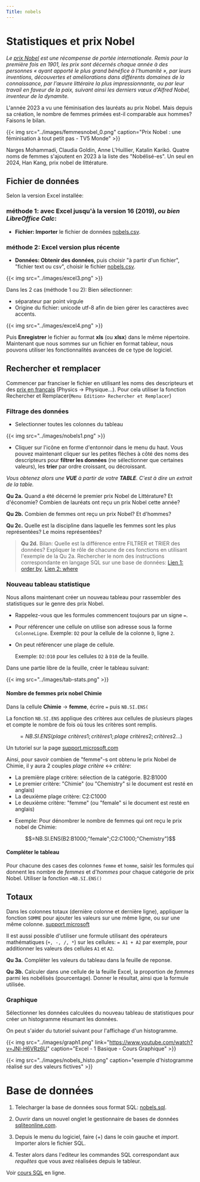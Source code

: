 ```yaml
---
Title: nobels
---
```


# Statistiques et prix Nobel

*Le [prix Nobel](https://fr.wikipedia.org/wiki/Prix_Nobel#Disciplines_r%C3%A9compens%C3%A9es) est une récompense de portée internationale. Remis pour la première fois en 1901, les prix sont décernés chaque année à des personnes « ayant apporté le plus grand bénéfice à l'humanité », par leurs inventions, découvertes et améliorations dans différents domaines de la connaissance, par l'œuvre littéraire la plus impressionnante, ou par leur travail en faveur de la paix, suivant ainsi les derniers vœux d'Alfred Nobel, inventeur de la dynamite.*

L'année 2023 a vu une féminisation des lauréats au prix Nobel. Mais depuis sa création, le nombre de femmes primées est-il comparable aux hommes? Faisons le bilan.

{{< img src="../images/femmesnobel_0.png" caption="Prix Nobel : une féminisation à tout petit pas - TV5 Monde" >}}

Narges Mohammadi, Claudia Goldin, Anne L'Huillier, Katalin Karikó. Quatre noms de femmes s'ajoutent en 2023 à la liste des "Nobélisé-es". Un seul en 2024, Han Kang, prix nobel de littérature.

## Fichier de données
Selon la version Excel installée:

###  méthode 1: avec Excel jusqu'à la version 16 (2019), *ou bien LibreOffice Calc*:
- **Fichier: Importer** le fichier de données [nobels.csv](../datas/nobels.csv). 

### méthode 2: Excel version plus récente
* **Données: Obtenir des données**, puis choisir "à partir d'un fichier", "fichier text ou csv", choisir le fichier [nobels.csv](../datas/nobels.csv). 

{{< img src="../images/excel3.png" >}}

Dans les 2 cas (méthode 1 ou 2): Bien sélectionner: 

* séparateur par point virgule
* Origine du fichier: unicode utf-8 afin de bien gérer les caractères avec accents.

{{< img src="../images/excel4.png" >}}

Puis **Enregistrer** le fichier au format **xls** (ou **xlsx**) dans le même répertoire.
Maintenant que nous sommes sur un fichier en format tableur, nous pouvons utiliser les fonctionnalités avancées de ce type de logiciel.

## Rechercher et remplacer

Commencer par franciser le fichier en utilisant les noms des descripteurs et des [prix en français](https://fr.wikipedia.org/wiki/Prix_Nobel#Disciplines_r%C3%A9compens%C3%A9es) (Physics
-> Physique...). Pour cela utiliser la fonction Rechercher et
Remplacer(`Menu Edition> Rechercher et Remplacer`)
  
### Filtrage des données
* Selectionner toutes les colonnes du tableau

{{< img src="../images/nobels1.png" >}}

* Cliquer sur l'icône en forme d'entonnoir dans le menu du haut. Vous pouvez maintenant cliquer sur les petites flèches à côté des noms des descripteurs pour **filtrer les données** (ne sélectionner que certaines valeurs), les **trier** par ordre croissant, ou décroissant.

*Vous obtenez alors une **VUE** à partir de votre **TABLE**. C'est à dire un extrait de la table.*

**Qu 2a.** Quand a été décerné le premier prix Nobel de Littérature? Et d'économie? Combien de lauréats ont reçu un prix Nobel cette année?

**Qu 2b.** Combien de femmes ont reçu un prix Nobel? Et d'hommes?

**Qu 2c.** Quelle est la discipline dans laquelle les femmes sont les plus représentées? Le moins représentées?

> **Qu 2d.** Bilan: Quelle est la différence entre FILTRER et TRIER des données? Expliquer le rôle de chacune de ces fonctions en utilisant l'exemple de la Qu 2a. Rechercher le nom des instructions correspondante en langage SQL sur une base de données: [Lien 1: order by](https://sql.sh/cours/order-by), [Lien 2: where](https://sql.sh/cours/where)

### Nouveau tableau statistique

Nous allons maintenant créer un nouveau tableau pour rassembler des statistiques sur le genre des prix Nobel.


- Rappelez-vous que les formules commencent toujours par un signe `=`.

- Pour référencer une cellule on utilise son adresse sous la forme
  `ColonneLigne`. Exemple: `D2` pour la cellule de la colonne `D`, ligne `2`.

- On peut référencer une plage de cellule.

  Exemple: `D2:D10` pour les cellules `D2` à `D10` de la feuille.



Dans une partie libre de la feuille, créer le tableau suivant:

{{< img src="../images/tab-stats.png" >}}



#### Nombre de femmes prix nobel Chimie
Dans la cellule **Chimie** -> **femme**, écrire `=` puis `NB.SI.ENS(`

La fonction `NB.SI.ENS` applique des critères aux cellules de plusieurs plages et compte le nombre de fois où tous les critères sont remplis.

$$=NB.SI.ENS(plage~critères1; critères1; plage~critères2; critères2…)$$



Un tutoriel sur la page [support.microsoft.com](https://support.microsoft.com/fr-fr/office/fonction-nb-si-ens-dda3dc6e-f74e-4aee-88bc-aa8c2a866842)

Ainsi, pour savoir combien de "femme"-s ont obtenu le prix Nobel de Chimie, il y aura 2 couples *plage critère* <-> *critère*:

* La première plage critère: sélection de la catégorie. B2:B1000 
* Le premier critère: "Chimie" (ou "Chemistry" si le document est resté en anglais)
* La deuxième plage critère: C2:C1000
* Le deuxième critère: "femme" (ou "female" si le document est resté en anglais)

- Exemple: Pour dénombrer le nombre de femmes qui ont reçu le prix nobel de Chimie:

$$=NB.SI.ENS(B2:B1000;"female";C2:C1000;"Chemistry")$$

#### Compléter le tableau
Pour chacune des cases des colonnes `femme` et `homme`, saisir les formules qui donnent les nombre de *femmes* et d'*hommes* pour chaque catégorie de prix Nobel. Utiliser la fonction `=NB.SI.ENS()`

## Totaux
Dans les colonnes totaux (dernière colonne et dernière ligne), appliquer la fonction `SOMME` pour ajouter les valeurs sur une même ligne, ou sur une même colonne. [support microsoft](https://support.microsoft.com/fr-fr/office/somme-somme-fonction-043e1c7d-7726-4e80-8f32-07b23e057f89#:~:text=La%20fonction%20SUM%20ajoute%20des,des%20cellules%20A2%20%C3%A0%20A10.)

Il est aussi possible d'utiliser une formule utilisant des opérateurs mathématiques (`+, -, /, *`) sur les cellules: `= A1 + A2` par exemple, pour additionner les valeurs des cellules `A1` et `A2`. 

**Qu 3a.** Compléter les valeurs du tableau dans la feuille de reponse.

**Qu 3b.** Calculer dans une cellule de la feuille Excel, la proportion de *femmes* parmi les nobélisés (pourcentage). Donner le résultat, ainsi que la formule utilisée.

### Graphique

Sélectionner les données calculées du nouveau tableau de statistiques pour créer un histogramme résumant les données.

On peut s'aider du tutoriel suivant pour l'affichage d'un histogramme.

{{< img src="../images/graph1.png" link="https://www.youtube.com/watch?v=JNl-H6VRz6U" caption="Excel - 1 Basique - Cours Graphique" >}}

{{< img src="../images/nobels_histo.png" caption="exemple d'histogramme réalisé sur des valeurs fictives" >}}

# Base de données


1. Telecharger la base de données sous format SQL: [nobels.sql](/scripts/BDD/nobels.sql).

2. Ouvrir dans un nouvel onglet le gestionnaire de bases de données [sqliteonline.com](https://sqliteonline.com/).

3. Depuis le menu du logiciel, faire (+) dans le coin gauche et *import*. Importer alors le fichier SQL.

4. Tester alors dans l'editeur les commandes SQL correspondant aux *requêtes* que vous avez réalisées depuis le tableur. 

Voir [cours SQL](/docs/NSI/bases/page7) en ligne.

